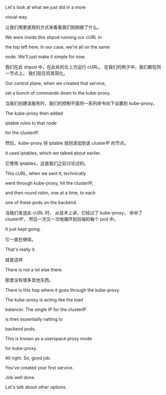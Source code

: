 Let's look at what we just did in a more

visual way.

让我们用更直观的方式来看看我们刚刚做了什么。

We were inside this shpod running our cURL in

the top left here. In our case, we're all on the same

node. We'll just make it simple for now.

我们在此 shpod 中，在此处的左上方运行 cURL。
在我们的例子中，我们都在同一节点上。
我们现在将其简化。

Our control plane, when we created that service,

set a bunch of commands down to the kube-proxy.

当我们创建该服务时，我们的控制平面将一系列命令向下设置到 kube-proxy。

The kube-proxy then added

iptable rules to that node

for the clusterIP.

然后，kube-proxy 将 iptable 规则添加到该 clusterIP 的节点。

It used iptables, which we talked about earlier.

它使用 iptables，这是我们之前讨论过的。

This cURL, when we sent it, technically

went through kube-proxy, hit the clusterIP,

and then round robin, one at a time, to each

one of these pods on the backend.

当我们发送此 cURL 时，
从技术上讲，它经过了 kube-proxy，
命中了 clusterIP，
然后一次又一次地循环到后端的每个 pod 中。

It just kept going.

它一直在继续。

That's really it.

就是这样

There is not a lot else there.

那里没有很多其他东西。

There is this hop where it goes through the kube-proxy.

The kube-proxy is acting like the load

balancer. The single IP for the clusterIP

is then essentially natting to

backend pods.

This is known as a userspace proxy mode

for kube-proxy.

All right. So, good job.

You've created your first service.

Job well done.

Let's talk about other options.